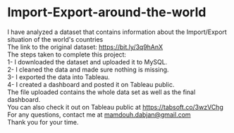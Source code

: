 # Import-Export-around-the-world
I have analyzed a dataset that contains information about the Import/Export situation of the world's countries  
The link to the original dataset: https://bit.ly/3q9hAnX  
The steps taken to complete this project:   
1- I downloaded the dataset and uploaded it to MySQL.   
2- I cleaned the data and made sure nothing is missing.   
3- I exported the data into Tableau.   
4- I created a dashboard and posted it on Tableau public.   
The file uploaded contains the whole data set as well as the final dashboard.   
You can also check it out on Tableau public at https://tabsoft.co/3wzVChg   
For any questions, contact me at mamdouh.dabjan@gmail.com   
Thank you for your time.
